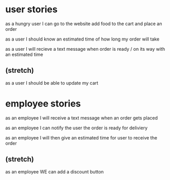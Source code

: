 # user stories

as a hungry user I can go to the website add food to the cart and place an order

as a user I should know an estimated time of how long my order will take

as a user I will recieve a text message when order is ready / on its way with an estimated time 

## (stretch)

as a user I should be able to update my cart

# employee stories

as an employee I will receive a text message when an order gets placed

as an employee I can notify the user the order is ready for deliviery

as an employee I will then give an estimated time for user to receive the order

## (stretch)

as an employee WE can add a discount button
